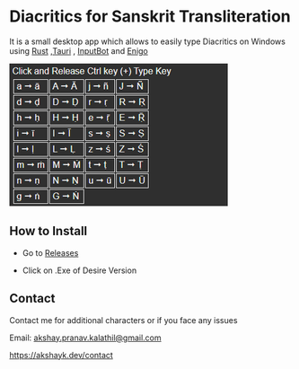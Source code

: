 # Diacritics for Sanskrit Transliteration

It is a small desktop app which allows to easily type Diacritics on Windows using [Rust](https://www.rust-lang.org/) ,[Tauri](https://tauri.app/) , [InputBot](https://github.com/obv-mikhail/InputBot) and [Enigo](https://github.com/Enigo-rs/Enigo) 

![alt text](image.png)
## How to Install 

- Go to [Releases](https://github.com/Kallz02/sanskrit-transliteration/releases)

- Click on .Exe of Desire Version

## Contact 

Contact me for additional characters or if you face any issues

Email: akshay.pranav.kalathil@gmail.com

https://akshayk.dev/contact